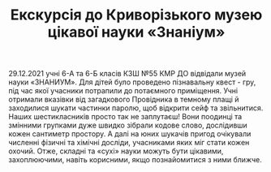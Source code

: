 ﻿---
title: Екскурсія до Криворізького музею цікавої науки «Знаніум»
---

29.12.2021 учні 6-А та 6-Б класів КЗШ №55 КМР ДО відвідали музей науки «ЗНАНИУМ». Для дітей було проведено пізнавальну квест - гру, під час якої учасники потрапили до потаємного приміщення. Учні отримали вказівки від загадкового Провідника в темному плащі й заходилися шукати частинки паролю, щоб відкрити сейф та звільнитися. Наших шестикласників просто так не заплутаєш! Вони поодинці та змінними групками дуже швидко зібрали кодове слово, дослідивши кожен сантиметр простору. А далі на юних шукачів пригод очікували численні фізичні та хімічні досліди, учасниками яких міг стати кожен охочий. Отже, складні та «сухі» науки можуть бути цікавими, захоплюючими, навіть корисними, якщо познайомитися з ними ближче.

<slideshow />

